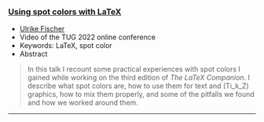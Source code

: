 

### [Using spot colors with LaTeX](https://www.youtube.com/watch?v=sgv0ZV7od_U)

+ [Ulrike Fischer]({{site.baseurl}}/about/team/#ulrike-fischer)
+ Video of the TUG 2022 online conference
+ Keywords: LaTeX, spot color
+ Abstract
> 
>
>In this talk I recount some practical experiences with spot colors I gained while working on the third edition of _The LaTeX Companion_.    I describe what spot colors are, how to use them for text and (Ti_k_Z) graphics, how to mix them properly, and some of the pitfalls we found and how we worked around them.

***

